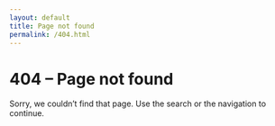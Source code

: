 ```yaml
---
layout: default
title: Page not found
permalink: /404.html
---
```


# 404 – Page not found

Sorry, we couldn’t find that page. Use the search or the navigation to continue.
